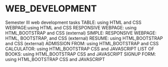 # WEB_DEVELOPMENT
Semester III web development tasks
TABLE: using HTML and CSS
WEBPAGE:using HTML and CSS 
RESPONSIVE WEBPAGE: using HTML,BOOTSTRAP and CSS (external)
SIMPLE: RESPONSIVE WEBPAGE: HTML, BOOTSTRAP, and CSS (external) 
RESUME: using HTML,BOOTSTRAP and CSS (external)
ADMISSION FROM: using HTML,BOOTSTRAP and CSS
CALCULATOR: using HTML,BOOTSTRAP CSS and JAVASCRIPT
LIST OF BOOKS: using HTML,BOOTSTRAP CSS and JAVASCRIPT
SIGNUP FORM: using HTML,BOOTSTRAP CSS and JAVASCRIPT

